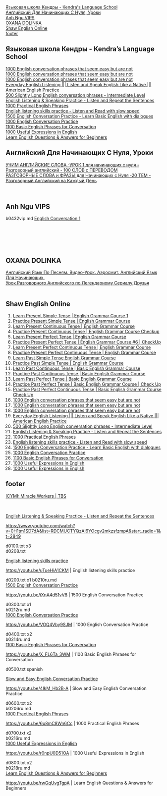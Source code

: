 [Языковая школа Кендры - Kendra's Language School](#Языковая-школа-Кендры---Kendras-Language-School)    
[Английский Для Начинающих С Нуля, Уроки](#Английский-Для-Начинающих-С-Нуля-Уроки)   
[Anh Ngu VIPS](#Anh-Ngu-VIPS)   
[OXANA DOLINKA](#OXANA-DOLINKA)   
[Shaw English Online](#Shaw-English-Online)   
[footer](#footer)   


## Языковая школа Кендры - Kendra’s Language School

[1000 English conversation phrases that seem easy but are not](b0102ru.md)   
[1000 English conversation phrases that seem easy but are not](b0104ru.md)   
[1000 English conversation phrases that seem easy but are not](b0106ru.md)   
[Everyday English Listening ||| Listen and Speak English Like a Native ||| American English Practice](b0108ru.md)   
[500 Slightly Long English conversation phrases - Intermediate Level](b0110ru.md)   
[English Listening & Speaking Practice - Listen and Repeat the Sentences](b0114ru.md)   
[1000 Practical English Phrases](b0206ru.md)   
[English listening skills practice - Listen and Read with slow speed](b0208ru.md)   
[1500 English Conversation Practice - Learn Basic English with dialogues](b0210ru.md)   
[1000 English Conversation Practice](b0212ru.md)   
[1100 Basic English Phrases for Conversation](b0214ru.md)   
[1000 Useful Expressions in English](b0216ru.md)   
[Learn English Questions & Answers for Beginners](b0218ru.md)   



## Английский Для Начинающих С Нуля, Уроки


[УЧИМ АНГЛИЙСКИЕ СЛОВА -УРОК 1 для начинающих с нуля - Разговорный английский - 100 СЛОВ с ПЕРЕВОДОМ](https://www.youtube.com/watch?v=ILNuN6cJaqM&list=PLch-HQm0QWxjNiplKQ1m9R8Jd0ji01S2I)  
[РАЗГОВОРНЫЕ СЛОВА и ФРАЗЫ для Начинающих с Нуля -20 ТЕМ - Разговорный Английский на Каждый День](https://www.youtube.com/watch?v=XZUZrUTeRLI)  
[]()  
[]()  
[]()  




## Anh Ngu VIPS

b0432vip.md
[English Conversation 1](https://www.youtube.com/watch?v=m1-Bx3h4cio&list=RDCMUCVXM96yuiXY3ZT73Dy8HgCA&index=3)    
[]()  
[]()  
[]()  
[]()  
[]()  
[]()  




## OXANA DOLINKA

[Английский Язык По Песням. Видео-Урок. Аэросмит. Английский Язык Для Начинающих.](https://www.youtube.com/watch?v=SKQ8FX7irV0&list=PLMuaOd5gEFbBXQxp-4PVTimOZbCHkSWd9&index=5)  
[Урок Разговорного Английского по Легендарному Сериалу Друзья](https://www.youtube.com/watch?v=k5sAnTTQxFA)  
[]()  
[]()  



## Shaw English Online

1. [Learn Present Simple Tense | English Grammar Course 1](a1201present.md)  
1. [Practice Present Simple Tense | English Grammar Course](a1202present.md)  
1. [Learn Present Continuous Tense | English Grammar Course](a1203present.md)  
1. [Practice Present Continuous Tense | English Grammar Course Checkup](a1204present.md)  
1. [Learn Present Perfect Tense | English Grammar Course](a1205present.md)  
1. [Practice Present Perfect Tense | English Grammar Course #6 | CheckUp](a1206present.md)  
1. [Learn Present Perfect Continuous Tense | English Grammar Course](a1207present.md)  
1. [Practice Present Perfect Continuous Tense | English Grammar Course](a1208present.md)  
1. [Learn Past Simple Tense English Grammar Course](a1209present.md)  
1. [Practice Past Simple Tense | English Grammar Course](a1210present.md)  
1. [Learn Past Continuous Tense | Basic English Grammar Course](a1211present.md)  
1. [Practice Past Continuous Tense | Basic English Grammar Course](a1212present.md)  
1. [Learn Past Perfect Tense | Basic English Grammar Course](a1213present.md)  
1. [Practice Past Perfect Tense | Basic English Grammar Course | Check Up](a1214present.md)  
1. [Practice Past Perfect Continuous Tense | Basic English Grammar Course Check Up](a1216present.md)  
1. [1000 English conversation phrases that seem easy but are not](b0102ru.md)
1. [1000 English conversation phrases that seem easy but are not](b0104ru.md)
1. [1000 English conversation phrases that seem easy but are not](b0106ru.md)
1. [Everyday English Listening ||| Listen and Speak English Like a Native ||| American English Practice](b0108ru.md)
1. [500 Slightly Long English conversation phrases - Intermediate Level](b0110ru.md)
1. [English Listening & Speaking Practice - Listen and Repeat the Sentences](b0114ru.md)
1. [1000 Practical English Phrases](b0206ru.md)
1. [English listening skills practice - Listen and Read with slow speed](b0208ru.md)
1. [1500 English Conversation Practice - Learn Basic English with dialogues](b0210ru.md)
1. [1000 English Conversation Practice](b0212ru.md)
1. [1100 Basic English Phrases for Conversation](b0214ru.md)
1. [1000 Useful Expressions in English](b0216ru.md)
1. [1000 Useful Expressions in English](b0216ru.md)


## footer

[ICYMI: Miracle Workers | TBS](https://www.youtube.com/watch?v=vHzt6ewOUJk&list=PLJBo3iyb1U0ecx7LOvdNhHBlhO4a9rWTu&index=7)  
[]()  
[]()  
[]()  




[English Listening & Speaking Practice - Listen and Repeat the Sentences](https://www.youtube.com/watch?v=0H1tm1SD7dA&list=RDCMUCTYQzAi6YOcgv2mkzsfzmpA&start_radio=1&t=2849)   


https://www.youtube.com/watch?v=0H1tm1SD7dA&list=RDCMUCTYQzAi6YOcgv2mkzsfzmpA&start_radio=1&t=2849



d0100.txt
x3  
d0208.txt   

[English listening skills practice](https://youtu.be/uTueHiA1CKM)  

https://youtu.be/uTueHiA1CKM  |  English listening skills practice

d0200.txt
x1
b0210ru.md  
[1500 English Conversation Practice](https://youtu.be/iXnA4d51vV8)  

https://youtu.be/iXnA4d51vV8  |  1500 English Conversation Practice



d0300.txt
x1  
b0212ru.md   
[1000 English Conversation Practice](https://youtu.be/VOQ4Vby9SJM)  

https://youtu.be/VOQ4Vby9SJM  |  1000 English Conversation Practice



d0400.txt
x2  
b0214ru.md   
[1100 Basic English Phrases for Conversation](https://youtu.be/X_FL6Ta_3WM)  

https://youtu.be/X_FL6Ta_3WM  |  1100 Basic English Phrases for Conversation



d0500.txt
spanish

[Slow and Easy English Conversation Practice](https://youtu.be/4IkM_Hb2B-A)  

https://youtu.be/4IkM_Hb2B-A  |  Slow and Easy English Conversation Practice



d0600.txt
x2  
b0206ru.md   
[1000 Practical English Phrases](https://youtu.be/6u8mC8Wn6Cc)  

https://youtu.be/6u8mC8Wn6Cc  |  1000 Practical English Phrases



d0700.txt
x2  
b0216ru.md   
[1000 Useful Expressions in English](https://youtu.be/r0npU0D51OA)  

https://youtu.be/r0npU0D51OA  |  1000 Useful Expressions in English



d0800.txt
x2  
b0218ru.md   
[Learn English Questions & Answers for Beginners](https://youtu.be/rwGqUvgTgpA)  

https://youtu.be/rwGqUvgTgpA  |   Learn English Questions & Answers for Beginners

